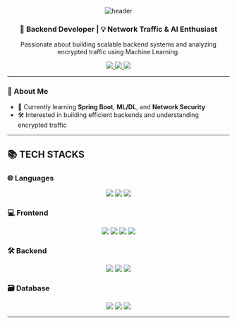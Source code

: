 <!-- 헤더 배너 -->
<p align="center">
  <img src="https://capsule-render.vercel.app/api?type=waving&color=0:7F7FD5,100:86A8E7&height=200&section=header&text=Kangwook%20Kim&fontSize=40&fontAlign=50&fontColor=ffffff" alt="header"/>
</p>

<!-- 소개 문구 -->
<h3 align="center">🚀 Backend Developer | 💡 Network Traffic & AI Enthusiast</h3>
<p align="center">
  Passionate about building scalable backend systems and analyzing encrypted traffic using Machine Learning.
</p>

<!-- 링크 뱃지 -->
<p align="center">
  <a href="mailto:ices17@inha.edu">
    <img src="https://img.shields.io/badge/email-ices17@inha.edu-D14836?style=flat&logo=gmail&logoColor=white"/>
  </a>
  <a href="https://solved.ac/ices17">
    <img src="https://img.shields.io/badge/solved.ac-ices17-1e90ff?style=flat&logo=baidu&logoColor=white"/>
  </a>
  <a href="https://github.com/k1mkangwook">
    <img src="https://img.shields.io/badge/github-k1mkangwook-181717?style=flat&logo=github&logoColor=white"/>
  </a>
</p>

---

### 🧠 About Me

- 🌱 Currently learning **Spring Boot**, **ML/DL**, and **Network Security**
- 🛠 Interested in building efficient backends and understanding encrypted traffic
---

## 📚 TECH STACKS

### 🌐 Languages
<p align="center">
  <img src="https://img.shields.io/badge/java-007396?style=for-the-badge&logo=java&logoColor=white">
  <img src="https://img.shields.io/badge/c++-00599C?style=for-the-badge&logo=c%2B%2B&logoColor=white">
  <img src="https://img.shields.io/badge/python-3776AB?style=for-the-badge&logo=python&logoColor=white">
</p>

### 💻 Frontend
<p align="center">
  <img src="https://img.shields.io/badge/html5-E34F26?style=for-the-badge&logo=html5&logoColor=white">
  <img src="https://img.shields.io/badge/css-1572B6?style=for-the-badge&logo=css3&logoColor=white">
  <img src="https://img.shields.io/badge/javascript-F7DF1E?style=for-the-badge&logo=javascript&logoColor=black">
  <img src="https://img.shields.io/badge/react-61DAFB?style=for-the-badge&logo=react&logoColor=black">
</p>

### 🛠 Backend
<p align="center">
  <img src="https://img.shields.io/badge/spring-6DB33F?style=for-the-badge&logo=spring&logoColor=white">
  <img src="https://img.shields.io/badge/express-000000?style=for-the-badge&logo=express&logoColor=white">
  <img src="https://img.shields.io/badge/bootstrap-7952B3?style=for-the-badge&logo=bootstrap&logoColor=white">
</p>

### 🗃️ Database
<p align="center">
  <img src="https://img.shields.io/badge/postgresql-4169E1?style=for-the-badge&logo=postgresql&logoColor=white">
  <img src="https://img.shields.io/badge/mysql-4479A1?style=for-the-badge&logo=mysql&logoColor=white">
  <img src="https://img.shields.io/badge/mongoDB-47A248?style=for-the-badge&logo=MongoDB&logoColor=white">
</p>

---
